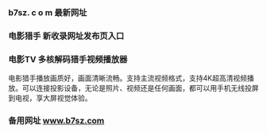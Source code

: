 ### b7sz. c o m 最新网址
### 电影猎手 新收录网址发布页入口
### 电影TV 多核解码猎手视频播放器
电影猎手播放画质好，画面清晰流畅。支持主流视频格式，支持4K超高清视频播放。可以连接投影设备，无论是照片、视频还是任何画面，都可以用手机无线投屏到电视，享大屏视觉体验。
### 备用网址 www.b7sz.com
